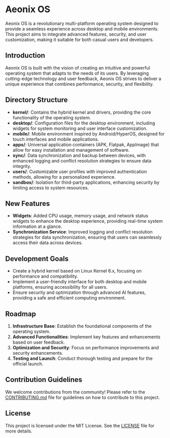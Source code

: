 # Aeonix OS

Aeonix OS is a revolutionary multi-platform operating system designed to provide a seamless experience across desktop and mobile environments. This project aims to integrate advanced features, security, and user customization, making it suitable for both casual users and developers.

## Introduction

Aeonix OS is built with the vision of creating an intuitive and powerful operating system that adapts to the needs of its users. By leveraging cutting-edge technology and user feedback, Aeonix OS strives to deliver a unique experience that combines performance, security, and flexibility.

## Directory Structure

- **kernel/**: Contains the hybrid kernel and drivers, providing the core functionality of the operating system.
- **desktop/**: Configuration files for the desktop environment, including widgets for system monitoring and user interface customization.
- **mobile/**: Mobile environment inspired by Android/HyperOS, designed for touch interfaces and mobile applications.
- **apps/**: Universal application containers (APK, Flatpak, AppImage) that allow for easy installation and management of software.
- **sync/**: Data synchronization and backup between devices, with enhanced logging and conflict resolution strategies to ensure data integrity.
- **users/**: Customizable user profiles with improved authentication methods, allowing for a personalized experience.
- **sandbox/**: Isolation for third-party applications, enhancing security by limiting access to system resources.

## New Features

- **Widgets**: Added CPU usage, memory usage, and network status widgets to enhance the desktop experience, providing real-time system information at a glance.
- **Synchronization Service**: Improved logging and conflict resolution strategies for data synchronization, ensuring that users can seamlessly access their data across devices.

## Development Goals

- Create a hybrid kernel based on Linux Kernel 6.x, focusing on performance and compatibility.
- Implement a user-friendly interface for both desktop and mobile platforms, ensuring accessibility for all users.
- Ensure security and optimization through advanced AI features, providing a safe and efficient computing environment.

## Roadmap

1. **Infrastructure Base**: Establish the foundational components of the operating system.
2. **Advanced Functionalities**: Implement key features and enhancements based on user feedback.
3. **Optimization and Security**: Focus on performance improvements and security enhancements.
4. **Testing and Launch**: Conduct thorough testing and prepare for the official launch.

## Contribution Guidelines

We welcome contributions from the community! Please refer to the [CONTRIBUTING.md](./CONTRIBUTING.md) file for guidelines on how to contribute to this project.

## License

This project is licensed under the MIT License. See the [LICENSE](./LICENSE) file for more details.
